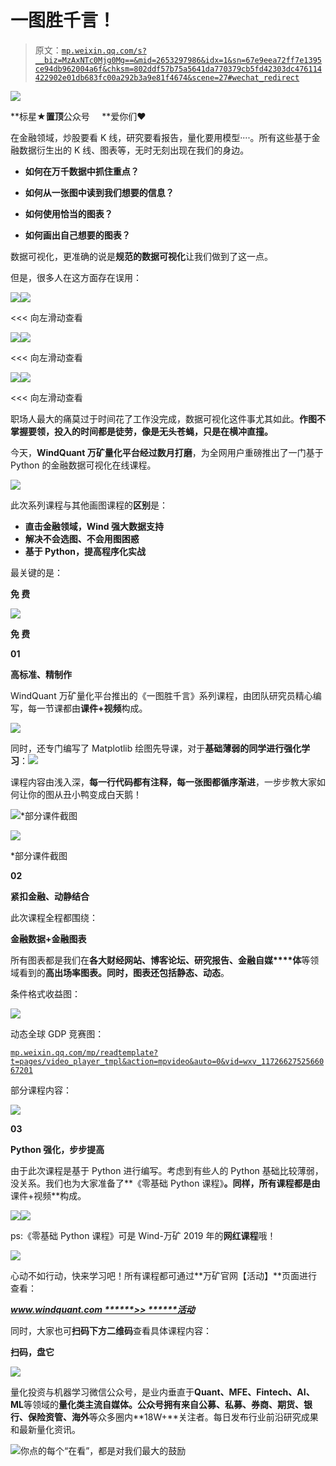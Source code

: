 # 一图胜千言！

> 原文：[`mp.weixin.qq.com/s?__biz=MzAxNTc0Mjg0Mg==&mid=2653297986&idx=1&sn=67e9eea72ff7e1395ce94db962004a6f&chksm=802ddf57b75a5641da770379cb5fd42303dc476114422902e01db683fc00a292b3a9e81f4674&scene=27#wechat_redirect`](http://mp.weixin.qq.com/s?__biz=MzAxNTc0Mjg0Mg==&mid=2653297986&idx=1&sn=67e9eea72ff7e1395ce94db962004a6f&chksm=802ddf57b75a5641da770379cb5fd42303dc476114422902e01db683fc00a292b3a9e81f4674&scene=27#wechat_redirect)

![](img/34178214a765d0578fea405af887f201.png)

**标星★****置顶****公众号     **爱你们♥   

在金融领域，炒股要看 K 线，研究要看报告，量化要用模型····。所有这些基于金融数据衍生出的 K 线、图表等，无时无刻出现在我们的身边。

*   **如何在万千数据中抓住重点？**

*   **如何从一张图中读到我们想要的信息？**

*   **如何使用恰当的图表？**

*   **如何画出自己想要的图表？**

数据可视化，更准确的说是**规范的数据可视化**让我们做到了这一点。

但是，很多人在这方面存在误用：

![](img/322d1e597e9a6d29a75334867e068656.png)![](img/1ca30a2a89336a65d2084d101cc5848f.png)

<<< 向左滑动查看

![](img/e5c07b0a0478566f59459ec92fd16526.png)![](img/cc7ba1ce80b797155c085cdc185229f7.png)

<<< 向左滑动查看

![](img/ac408243cd83dc8ff200c686ff90a51f.png)![](img/9edc064118cf22c8ee250fcef0b2ca43.png)

<<< 向左滑动查看

职场人最大的痛莫过于时间花了工作没完成，数据可视化这件事尤其如此。**作图不掌握要领，投入的时间都是徒劳，像是无头苍蝇，只是在横冲直撞。**

今天，**WindQuant 万矿量化平台经过数月打磨**，为全网用户重磅推出了一门基于 Python 的金融数据可视化在线课程。

![](img/dbbb89bce394fbedcd70c50847d4f0fe.png)

此次系列课程与其他画图课程的**区别**是： 

*   **直击金融领域，Wind 强大数据支持**
*   **解决不会选图、不会用图困惑**
*   **基于 Python，提高程序化实战**

最关键的是： 

**免 费**

![](img/34c2923a92283aa91e4c12b02496deb8.png)

**免 费**

**01**

**高标准、精制作**

WindQuant 万矿量化平台推出的《一图胜千言》系列课程，由团队研究员精心编写，每一节课都由**课件+视频**构成。

![](img/fa931ac8e51ffabaf834fa97e8336a8f.png)

同时，还专门编写了 Matplotlib 绘图先导课，对于**基础薄弱的同学进行强化学习**：![](img/4a05bde1b5182f22a3ebc0d4bbb3237e.png)

课程内容由浅入深，**每一行代码都有注释，每一张图都循序渐进**，一步步教大家如何让你的图从丑小鸭变成白天鹅！

![](img/95dda91c8ebb718812ccb6a7046ca5c9.png)*部分课件截图

![](img/9aee5767032c9c077b39bd6ebb46d149.png)

*部分课件截图

**02**

**紧扣金融、动静结合**

此次课程全程都围绕： 

**金融数据+金融图表**

所有图表都是我们在**各大财经网站、博客论坛、研究报告、金融自媒****体**等领域看到的**高出场率图表。**同时，图表还**包括静态、动态**。

条件格式收益图：

![](img/29054fa4b076cba8b4be59b42629541c.png)

动态全球 GDP 竞赛图：

[`mp.weixin.qq.com/mp/readtemplate?t=pages/video_player_tmpl&action=mpvideo&auto=0&vid=wxv_1172662752566067201`](https://mp.weixin.qq.com/mp/readtemplate?t=pages/video_player_tmpl&action=mpvideo&auto=0&vid=wxv_1172662752566067201)

部分课程内容：

![](img/7ab40ce17ce9cf56199ba62ce647dd56.png)

**03**

**Python 强化，步步提高**

由于此次课程是基于 Python 进行编写。考虑到有些人的 Python 基础比较薄弱，没关系。我们也为大家准备了**《零基础 Python 课程》**。同样，所有课程都是由**课件+视频**构成。

![](img/59d8a48c921694964dcf5710a3d529eb.png)![](img/1498cfbd6c7b9473e4fba4ed99218fde.png)

ps:《零基础 Python 课程》可是 Wind-万矿 2019 年的**网红课程**哦！

![](img/563750e99b91a8f2bdd151454bf8920f.png)

心动不如行动，快来学习吧！所有课程都可通过**万矿官网【活动】**页面进行查看：

***www.windquant.com ******>> ******活动***

同时，大家也可**扫码下方二维码**查看具体课程内容：

**扫码，盘它**

![](img/fea5300e38c8e10c784b74dce1a7496d.png)

量化投资与机器学习微信公众号，是业内垂直于**Quant、MFE、Fintech、AI、ML**等领域的**量化类主流自媒体。**公众号拥有来自**公募、私募、券商、期货、银行、保险资管、海外**等众多圈内**18W+**关注者。每日发布行业前沿研究成果和最新量化资讯。

![](img/6cba9abe9f2c434df7bd9c0d0d6e1156.png)你点的每个“在看”，都是对我们最大的鼓励
